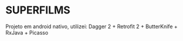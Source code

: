 # SUPERFILMS
Projeto em android nativo, utilizei: Dagger 2 + Retrofit 2 + ButterKnife + RxJava + Picasso
